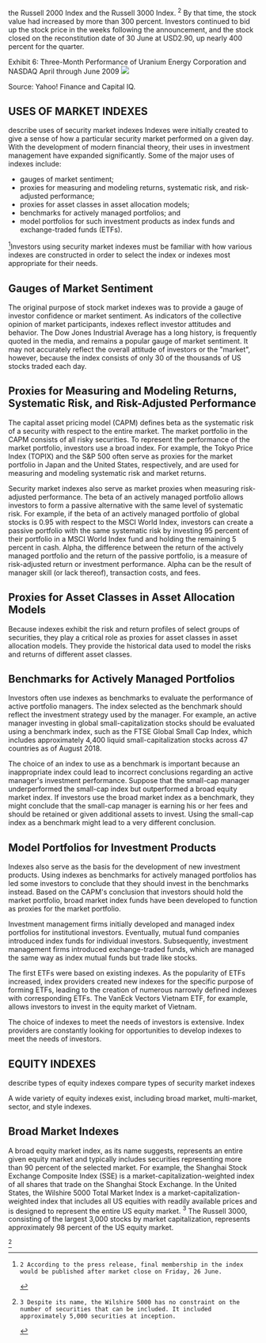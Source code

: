 the Russell 2000 Index and the Russell 3000 Index. ${ }^{2}$ By that time, the stock value had increased by more than 300 percent. Investors continued to bid up the stock price in the weeks following the announcement, and the stock closed on the reconstitution date of 30 June at USD2.90, up nearly 400 percent for the quarter.

Exhibit 6: Three-Month Performance of Uranium Energy Corporation and NASDAQ April through June 2009
![](https://cdn.mathpix.com/cropped/2025_06_02_ac4ad94f21bfc756d2b0g-1.jpg?height=628&width=1158&top_left_y=613&top_left_x=318)

Source: Yahoo! Finance and Capital IQ.

## USES OF MARKET INDEXES

describe uses of security market indexes
Indexes were initially created to give a sense of how a particular security market performed on a given day. With the development of modern financial theory, their uses in investment management have expanded significantly. Some of the major uses of indexes include:

- gauges of market sentiment;
- proxies for measuring and modeling returns, systematic risk, and risk-adjusted performance;
- proxies for asset classes in asset allocation models;
- benchmarks for actively managed portfolios; and
- model portfolios for such investment products as index funds and exchange-traded funds (ETFs).

[^0]Investors using security market indexes must be familiar with how various indexes are constructed in order to select the index or indexes most appropriate for their needs.

## Gauges of Market Sentiment

The original purpose of stock market indexes was to provide a gauge of investor confidence or market sentiment. As indicators of the collective opinion of market participants, indexes reflect investor attitudes and behavior. The Dow Jones Industrial Average has a long history, is frequently quoted in the media, and remains a popular gauge of market sentiment. It may not accurately reflect the overall attitude of investors or the "market", however, because the index consists of only 30 of the thousands of US stocks traded each day.

## Proxies for Measuring and Modeling Returns, Systematic Risk, and Risk-Adjusted Performance

The capital asset pricing model (CAPM) defines beta as the systematic risk of a security with respect to the entire market. The market portfolio in the CAPM consists of all risky securities. To represent the performance of the market portfolio, investors use a broad index. For example, the Tokyo Price Index (TOPIX) and the S\&P 500 often serve as proxies for the market portfolio in Japan and the United States, respectively, and are used for measuring and modeling systematic risk and market returns.

Security market indexes also serve as market proxies when measuring risk-adjusted performance. The beta of an actively managed portfolio allows investors to form a passive alternative with the same level of systematic risk. For example, if the beta of an actively managed portfolio of global stocks is 0.95 with respect to the MSCI World Index, investors can create a passive portfolio with the same systematic risk by investing 95 percent of their portfolio in a MSCI World Index fund and holding the remaining 5 percent in cash. Alpha, the difference between the return of the actively managed portfolio and the return of the passive portfolio, is a measure of risk-adjusted return or investment performance. Alpha can be the result of manager skill (or lack thereof), transaction costs, and fees.

## Proxies for Asset Classes in Asset Allocation Models

Because indexes exhibit the risk and return profiles of select groups of securities, they play a critical role as proxies for asset classes in asset allocation models. They provide the historical data used to model the risks and returns of different asset classes.

## Benchmarks for Actively Managed Portfolios

Investors often use indexes as benchmarks to evaluate the performance of active portfolio managers. The index selected as the benchmark should reflect the investment strategy used by the manager. For example, an active manager investing in global small-capitalization stocks should be evaluated using a benchmark index, such as the FTSE Global Small Cap Index, which includes approximately 4,400 liquid small-capitalization stocks across 47 countries as of August 2018.

The choice of an index to use as a benchmark is important because an inappropriate index could lead to incorrect conclusions regarding an active manager's investment performance. Suppose that the small-cap manager underperformed the small-cap index but outperformed a broad equity market index. If investors use the broad market
index as a benchmark, they might conclude that the small-cap manager is earning his or her fees and should be retained or given additional assets to invest. Using the small-cap index as a benchmark might lead to a very different conclusion.

## Model Portfolios for Investment Products

Indexes also serve as the basis for the development of new investment products. Using indexes as benchmarks for actively managed portfolios has led some investors to conclude that they should invest in the benchmarks instead. Based on the CAPM's conclusion that investors should hold the market portfolio, broad market index funds have been developed to function as proxies for the market portfolio.

Investment management firms initially developed and managed index portfolios for institutional investors. Eventually, mutual fund companies introduced index funds for individual investors. Subsequently, investment management firms introduced exchange-traded funds, which are managed the same way as index mutual funds but trade like stocks.

The first ETFs were based on existing indexes. As the popularity of ETFs increased, index providers created new indexes for the specific purpose of forming ETFs, leading to the creation of numerous narrowly defined indexes with corresponding ETFs. The VanEck Vectors Vietnam ETF, for example, allows investors to invest in the equity market of Vietnam.

The choice of indexes to meet the needs of investors is extensive. Index providers are constantly looking for opportunities to develop indexes to meet the needs of investors.

## EQUITY INDEXES

describe types of equity indexes
compare types of security market indexes

A wide variety of equity indexes exist, including broad market, multi-market, sector, and style indexes.

## Broad Market Indexes

A broad equity market index, as its name suggests, represents an entire given equity market and typically includes securities representing more than 90 percent of the selected market. For example, the Shanghai Stock Exchange Composite Index (SSE) is a market-capitalization-weighted index of all shares that trade on the Shanghai Stock Exchange. In the United States, the Wilshire 5000 Total Market Index is a market-capitalization-weighted index that includes all US equities with readily available prices and is designed to represent the entire US equity market. ${ }^{3}$ The Russell 3000, consisting of the largest 3,000 stocks by market capitalization, represents approximately 98 percent of the US equity market.

[^1]
[^0]:    2 According to the press release, final membership in the index would be published after market close on Friday, 26 June.

[^1]:    3 Despite its name, the Wilshire 5000 has no constraint on the number of securities that can be included. It included approximately 5,000 securities at inception.

